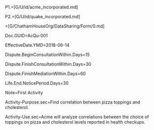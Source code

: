 P1.=[G/U/id/acme_incorporated.md]

P2.=[G/U/id/quake_incorporated.md]

=[G/ChathamHouseOrg/DataSharing/Form/0.md]

Doc.GUID=AcQu-001

EffectiveDate.YMD=2018-06-14

Dispute.BeginConsultationWithin.Days=15

Dispute.FinishConsultationWithin.Days=30

Dispute.FinishMediationWithin.Days=60

Life.End.NoticePeriod.Days=30

Note=First Activity

Activity-Purpose.sec=Find correlation between pizza toppings and cholesterol.  

Activity-Use.sec=Acme will analyze correlations between the choice of toppings on pizza and cholesterol levels reported in health checkups.